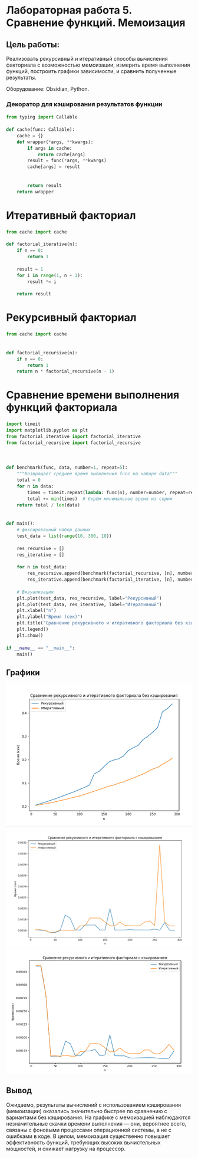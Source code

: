 # Лабораторная работа 5.  Сравнение функций. Мемоизация


## Цель работы:
Реализовать рекурсивный и итеративный способы вычисления факториала с возможностью мемоизации,
измерить время выполнения функций, построить графики зависимости, и сравнить полученные результаты.

Оборудование: Obsidian, Python.

### Декоратор для кэширования результатов функции
```python
from typing import Callable

def cache(func: Callable):
    cache = {}
    def wrapper(*args, **kwargs):
        if args in cache:
            return cache[args]
        result = func(*args, **kwargs)
        cache[args] = result
        
     
        return result
    return wrapper

```

# Итеративный факториал
```python
from cache import cache

def factorial_iterative(n):
    if n == 0:
        return 1
    
    result = 1
    for i in range(1, n + 1):
        result *= i

    return result
```

#  Рекурсивный факториал
```python
from cache import cache


def factorial_recursive(n):
    if n == 0:
        return 1
    return n * factorial_recursive(n - 1)
```

# Сравнение времени выполнения функций факториала
```python
import timeit
import matplotlib.pyplot as plt
from factorial_iterative import factorial_iterative
from factorial_recursive import factorial_recursive



def benchmark(func, data, number=1, repeat=5):
    """Возвращает среднее время выполнения func на наборе data"""
    total = 0
    for n in data:
        times = timeit.repeat(lambda: func(n), number=number, repeat=repeat)
        total += min(times)  # берём минимальное время из серии
    return total / len(data)


def main():
    # фиксированный набор данных
    test_data = list(range(10, 300, 10))

    res_recursive = []
    res_iterative = []

    for n in test_data:
        res_recursive.append(benchmark(factorial_recursive, [n], number=10000, repeat=5))
        res_iterative.append(benchmark(factorial_iterative, [n], number=10000, repeat=5))

    # Визуализация
    plt.plot(test_data, res_recursive, label="Рекурсивный")
    plt.plot(test_data, res_iterative, label="Итеративный")
    plt.xlabel("n")
    plt.ylabel("Время (сек)")
    plt.title("Сравнение рекурсивного и итеративного факториала без кэширования")
    plt.legend()
    plt.show()

if __name__ == "__main__":
    main()

```
## Графики
![](https://github.com/garigaris/prog-3-python/blob/main/LRS/LR5/images/withoutcache.jpg)
![](https://github.com/garigaris/prog-3-python/blob/main/LRS/LR5/images/withcache1.jpg)
![](https://github.com/garigaris/prog-3-python/blob/main/LRS/LR5/images/withcache2.jpg)

## Вывод
Ожидаемо, результаты вычислений с использованием кэширования (мемоизации) оказались значительно быстрее по сравнению с вариантами без кэширования. На графике с мемоизацией наблюдаются незначительные скачки времени выполнения — они, вероятнее всего, связаны с фоновыми процессами операционной системы, а не с ошибками в коде. В целом, мемоизация существенно повышает эффективность  функций, требующих высоких вычистельных мощностей, и снижает нагрузку на процессор.
